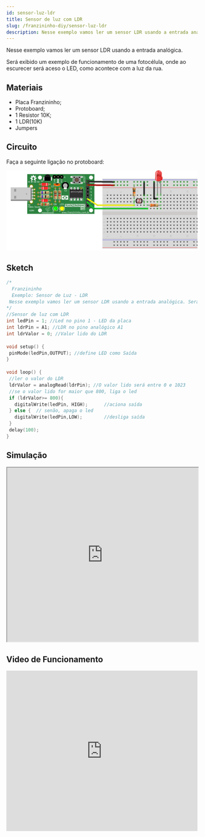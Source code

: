 ```yaml
---
id: sensor-luz-ldr
title: Sensor de luz com LDR
slug: /franzininho-diy/sensor-luz-ldr
description: Nesse exemplo vamos ler um sensor LDR usando a entrada analógica da Franzininho DIY
---
```


Nesse exemplo vamos ler um sensor LDR usando a entrada analógica. 

Será exibido um exemplo de funcionamento de uma fotocélula, onde ao escurecer será aceso o LED, como acontece com a luz da rua.

## Materiais

* Placa Franzininho;
* Protoboard;
* 1 Resistor 10K;
* 1 LDR\(10K\)
* Jumpers


## Circuito

Faça a seguinte ligação no protoboard:

![](img/sensor-luz-ldr/sensor-luz-circuito.png)

## Sketch

```cpp
/*
  Franzininho
  Exemplo: Sensor de Luz - LDR
 Nesse exemplo vamos ler um sensor LDR usando a entrada analógica. Será exibido um exemplo de funcionamento de uma fotocélula, onde ao escurecer será aceso o LED, como acontece na luz da rua. ;)
*/
//Sensor de luz com LDR
int ledPin = 1; //Led no pino 1 - LED da placa
int ldrPin = A1; //LDR no pino analógico A1
int ldrValor = 0; //Valor lido do LDR

void setup() {
 pinMode(ledPin,OUTPUT); //define LED como Saída
}

void loop() {
 //ler o valor do LDR
 ldrValor = analogRead(ldrPin); //O valor lido será entre 0 e 1023
 //se o valor lido for maior que 800, liga o led
 if (ldrValor>= 800){
   digitalWrite(ledPin, HIGH);      //aciona saída
 } else {  // senão, apaga o led            
   digitalWrite(ledPin,LOW);        //desliga saída
 }
 delay(100);
}
```


## Simulação

<iframe width="100%" height="458px" src="https://wokwi.com/arduino/projects/311443234729493056?view=diagram"></iframe>

## Video de Funcionamento

<iframe width="100%" height="422" src="https://www.youtube.com/embed/AzypBpXO238" title="YouTube video player" frameborder="0" allow="accelerometer; autoplay; clipboard-write; encrypted-media; gyroscope; picture-in-picture" allowfullscreen></iframe>

